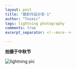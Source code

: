 ```yaml
---
layout: post
title: "摄影作品分享-1"
author: "Toseic"
tags: lightning photography
comments: true
excerpt_separator: <!--more-->

---
```


**拍摄于中秋节**
<!--more-->


![lightning pic](https://user-images.githubusercontent.com/97432569/189494459-139e7924-fbad-4aa5-9cd6-b61f8d5c27ab.jpg)
